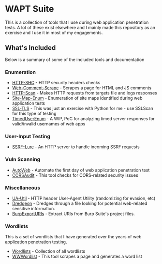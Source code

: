 # WAPT Suite
This is a collection of tools that I use during web application penetration tests. A lot of these exist elsewhere and I mainly made this repository as an exercise and I use it in most of my engagements. 
## What's Included
Below is a summary of some of the included tools and documentation
### Enumeration
 * [HTTP-SHC](Enumeration/http-headers/) - HTTP security headers checks
 * [Web-Comment-Scrape](Enumeration/comments/) - Scrapes a page for HTML and JS comments
 * [HTTP-Scan](Enumeration/http-scan/) - Makes HTTP requests from targets file and logs responses
 * [Site-Map-Enum](Enumeration/site-maps/) - Enumeration of site maps identified during web application tests
 * [SSL-TLS](Enumeration/ssl-tls/) - This was just an exercise with Python for me - use SSLScan for this type of testing
 * [TimedUserEnum](Enumeration/username/) - A WIP, PoC for analyzing timed server responses for valid/invalid usernames of web apps

### User-Input Testing
 * [SSRF-Lure](User-Input/ssrf-lure/) - An HTTP server to handle incoming SSRF requests
 
### Vuln Scanning 
 * [AutoWeb](Automation/) - Automate the first day of web application penetration test
 * [CORSAudit](Enumeration/cors/) - This tool checks for CORS-related security issues

### Miscellaneous
 * [UA-Util](Miscellaneous/ua-util.py) - HTTP header User-Agent Utility (randomizing for evasion, etc)
 * [Dredgeon](Miscellaneous/entropy) - Dredges through a file looking for potential web-related sensitive information.
 * [BurpExportURIs](Miscellaneous/burp) - Extract URIs from Burp Suite's project files.

### Wordlists
This is a set of wordlists that I have generated over the years of web application penetration testing.
 * [Wordlists](Miscellaneous/wordlists/) - Collection of all wordlists
 * [WWWordlist](Miscellaneous/wordlists/tools/wwwordlist.py) - This tool scrapes a page and generates a word list
